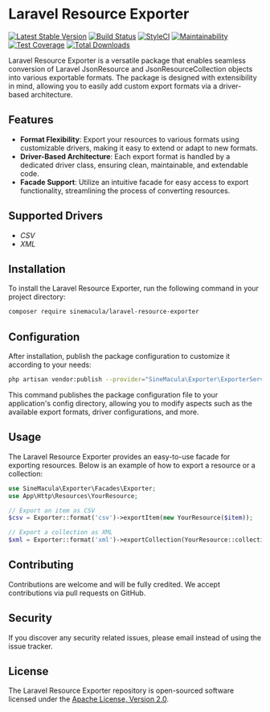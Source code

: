 # Laravel Resource Exporter

[![Latest Stable Version](https://img.shields.io/packagist/v/sinemacula/laravel-resource-exporter.svg)](https://packagist.org/packages/sinemacula/laravel-resource-exporter)
[![Build Status](https://github.com/sinemacula/laravel-resource-exporter/actions/workflows/tests.yml/badge.svg?branch=master)](https://github.com/sinemacula/laravel-resource-exporter/actions/workflows/tests.yml)
[![StyleCI](https://github.styleci.io/repos/845093401/shield?style=flat&branch=master)](https://github.styleci.io/repos/845093401)
[![Maintainability](https://api.codeclimate.com/v1/badges/4d8d29ba8b6a0a51920e/maintainability)](https://codeclimate.com/github/sinemacula/laravel-resource-exporter/maintainability)
[![Test Coverage](https://api.codeclimate.com/v1/badges/4d8d29ba8b6a0a51920e/test_coverage)](https://codeclimate.com/github/sinemacula/laravel-resource-exporter/test_coverage)
[![Total Downloads](https://img.shields.io/packagist/dt/sinemacula/laravel-resource-exporter.svg)](https://packagist.org/packages/sinemacula/laravel-resource-exporter)

Laravel Resource Exporter is a versatile package that enables seamless conversion of Laravel JsonResource and
JsonResourceCollection objects into various exportable formats. The package is designed with extensibility in mind,
allowing you to easily add custom export formats via a driver-based architecture.

## Features

- **Format Flexibility**: Export your resources to various formats using customizable drivers, making it easy to extend
  or adapt to new formats.
- **Driver-Based Architecture**: Each export format is handled by a dedicated driver class, ensuring clean,
  maintainable, and extendable code.
- **Facade Support**: Utilize an intuitive facade for easy access to export functionality, streamlining the process of
  converting resources.

## Supported Drivers

- *CSV*
- *XML*

## Installation

To install the Laravel Resource Exporter, run the following command in your project directory:

```bash
composer require sinemacula/laravel-resource-exporter
```

## Configuration

After installation, publish the package configuration to customize it according to your needs:

```bash
php artisan vendor:publish --provider="SineMacula\Exporter\ExporterServiceProvider"
```

This command publishes the package configuration file to your application's config directory, allowing you to modify
aspects such as the available export formats, driver configurations, and more.

## Usage

The Laravel Resource Exporter provides an easy-to-use facade for exporting resources. Below is an example of how to
export a resource or a collection:

```php
use SineMacula\Exporter\Facades\Exporter;
use App\Http\Resources\YourResource;

// Export an item as CSV
$csv = Exporter::format('csv')->exportItem(new YourResource($item));

// Export a collection as XML
$xml = Exporter::format('xml')->exportCollection(YourResource::collection($collection));
```

## Contributing

Contributions are welcome and will be fully credited. We accept contributions via pull requests on GitHub.

## Security

If you discover any security related issues, please email instead of using the issue tracker.

## License

The Laravel Resource Exporter repository is open-sourced software licensed under
the [Apache License, Version 2.0](https://www.apache.org/licenses/LICENSE-2.0).
